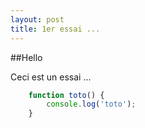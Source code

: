```yaml
---
layout: post
title: 1er essai ...
---
```


##Hello

Ceci est un essai ...

~~~ javascript
    function toto() {
        console.log('toto');
    }
~~~